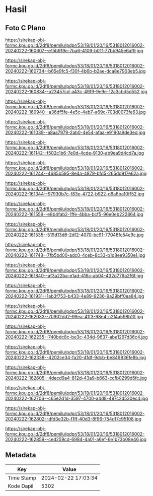 # Hasil

## Foto C Plano

https://sirekap-obj-formc.kpu.go.id/2df8/pemilu/pdpr/53/18/01/20/16/5318012016002-20240222-160607--e15b919e-7ba6-4109-b01f-77bb945e6af9.jpg

https://sirekap-obj-formc.kpu.go.id/2df8/pemilu/pdpr/53/18/01/20/16/5318012016002-20240222-160734--b65e9fc5-f30f-4b6b-b2ae-dca8e7903eb5.jpg

https://sirekap-obj-formc.kpu.go.id/2df8/pemilu/pdpr/53/18/01/20/16/5318012016002-20240222-160834--a23457cd-a43c-49f9-9e9e-12a3cbd5d552.jpg

https://sirekap-obj-formc.kpu.go.id/2df8/pemilu/pdpr/53/18/01/20/16/5318012016002-20240222-160940--a36df5fe-4e5c-4eb7-a69c-703d0073fe63.jpg

https://sirekap-obj-formc.kpu.go.id/2df8/pemilu/pdpr/53/18/01/20/16/5318012016002-20240222-161039--a8aa7979-2ab0-4e54-afaa-e9190a9de3ed.jpg

https://sirekap-obj-formc.kpu.go.id/2df8/pemilu/pdpr/53/18/01/20/16/5318012016002-20240222-161142--f502c1b6-7e0d-4cde-9130-ab9ea9d4cd7a.jpg

https://sirekap-obj-formc.kpu.go.id/2df8/pemilu/pdpr/53/18/01/20/16/5318012016002-20240222-161244--4685b595-8e4a-4879-bfd5-265dd917e62a.jpg

https://sirekap-obj-formc.kpu.go.id/2df8/pemilu/pdpr/53/18/01/20/16/5318012016002-20240222-161344--97930b7c-f83e-4722-b922-d6a6ba10ff52.jpg

https://sirekap-obj-formc.kpu.go.id/2df8/pemilu/pdpr/53/18/01/20/16/5318012016002-20240222-161559--e8b4fab2-1ffe-4bba-bcf5-96e0eb222864.jpg

https://sirekap-obj-formc.kpu.go.id/2df8/pemilu/pdpr/53/18/01/20/16/5318012016002-20240222-161535--519d13d6-2df2-4070-bc91-77048fc54e9c.jpg

https://sirekap-obj-formc.kpu.go.id/2df8/pemilu/pdpr/53/18/01/20/16/5318012016002-20240222-161748--7fb5bd00-adc0-4ceb-8c33-b1d8ee9350e1.jpg

https://sirekap-obj-formc.kpu.go.id/2df8/pemilu/pdpr/53/18/01/20/16/5318012016002-20240222-161840--af3a22ba-e1ad-416c-ab04-432d779a2f6f.jpg

https://sirekap-obj-formc.kpu.go.id/2df8/pemilu/pdpr/53/18/01/20/16/5318012016002-20240222-161931--1ab3f753-b433-4e89-9236-9a29bff0ea84.jpg

https://sirekap-obj-formc.kpu.go.id/2df8/pemilu/pdpr/53/18/01/20/16/5318012016002-20240222-162033--70902dd2-99ea-41f3-98e4-c2f4a598b1ff.jpg

https://sirekap-obj-formc.kpu.go.id/2df8/pemilu/pdpr/53/18/01/20/16/5318012016002-20240222-162235--740bdc8c-be3c-434d-9637-abe1297d36c4.jpg

https://sirekap-obj-formc.kpu.go.id/2df8/pemilu/pdpr/53/18/01/20/16/5318012016002-20240222-162338--4202ce34-fa20-4fdf-9dcb-be849836fe8b.jpg

https://sirekap-obj-formc.kpu.go.id/2df8/pemilu/pdpr/53/18/01/20/16/5318012016002-20240222-162605--4decd9a4-812d-43a9-b663-ccfb0299d5fc.jpg

https://sirekap-obj-formc.kpu.go.id/2df8/pemilu/pdpr/53/18/01/20/16/5318012016002-20240222-162706--c65e2d1d-3597-4700-a4d8-497c2d530ec4.jpg

https://sirekap-obj-formc.kpu.go.id/2df8/pemilu/pdpr/53/18/01/20/16/5318012016002-20240222-162802--dfd3e32b-f1ff-40d3-8f96-754df7c95108.jpg

https://sirekap-obj-formc.kpu.go.id/2df8/pemilu/pdpr/53/18/01/20/16/5318012016002-20240222-162859--ced259cd-6984-4a01-a6ef-6e1b73b08e46.jpg


## Metadata

| Key        | Value               |
| ---------- | ------------------- |
| Time Stamp | 2024-02-22 17:03:34 |
| Kode Dapil | 5302                |



